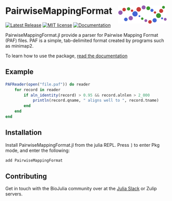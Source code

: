 # <img src="./sticker.svg" width="30%" align="right" /> PairwiseMappingFormat

[![Latest Release](https://img.shields.io/github/release/BioJulia/PairwiseMappingFormat.jl.svg)](https://github.com/BioJulia/PairwiseMappingFormat.jl/releases/latest)
[![MIT license](https://img.shields.io/badge/license-MIT-green.svg)](https://github.com/BioJulia/PairwiseMappingFormat.jl/blob/master/LICENSE)
[![Documentation](https://img.shields.io/badge/docs-stable-blue.svg)](https://biojulia.github.io/PairwiseMappingFormat.jl/stable)

PairwiseMappingFormat.jl provide a parser for Pairwise Mapping Format (PAF) files.
PAF is a simple, tab-delimited format created by programs such as minimap2.

To learn how to use the package, [read the documentation](https://biojulia.github.io/PairwiseMappingFormat.jl/stable/)

## Example
```julia
PAFReader(open("file.paf")) do reader
    for record in reader
        if aln_identity(record) > 0.95 && record.alnlen > 2_000
            println(record.qname, " aligns well to ", record.tname)
        end
    end
end
```

## Installation
Install PairwiseMappingFormat.jl from the julia
REPL. Press `]` to enter Pkg mode, and enter the following:

```julia
add PairwiseMappingFormat
```

## Contributing
Get in touch with the BioJulia community over at the [Julia Slack](https://julialang.org/slack/) or Zulip servers.
